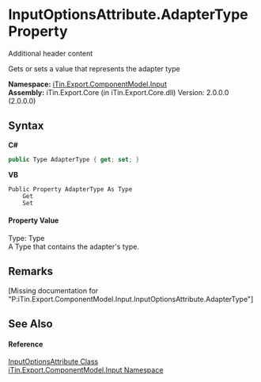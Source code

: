 # InputOptionsAttribute.AdapterType Property 
Additional header content 

Gets or sets a value that represents the adapter type

**Namespace:**&nbsp;<a href="N_iTin_Export_ComponentModel_Input">iTin.Export.ComponentModel.Input</a><br />**Assembly:**&nbsp;iTin.Export.Core (in iTin.Export.Core.dll) Version: 2.0.0.0 (2.0.0.0)

## Syntax

**C#**<br />
``` C#
public Type AdapterType { get; set; }
```

**VB**<br />
``` VB
Public Property AdapterType As Type
	Get
	Set
```


#### Property Value
Type: Type<br />A Type that contains the adapter's type.

## Remarks
\[Missing <remarks> documentation for "P:iTin.Export.ComponentModel.Input.InputOptionsAttribute.AdapterType"\]

## See Also


#### Reference
<a href="T_iTin_Export_ComponentModel_Input_InputOptionsAttribute">InputOptionsAttribute Class</a><br /><a href="N_iTin_Export_ComponentModel_Input">iTin.Export.ComponentModel.Input Namespace</a><br />